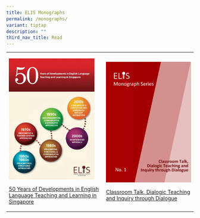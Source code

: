 ```yaml
---
title: ELIS Monographs
permalink: /monographs/
variant: tiptap
description: ""
third_nav_title: Read
---
```

<p></p>
<table>
<tbody>
<tr>
<td rowspan="1" colspan="1">
<p></p>
<div class="isomer-image-wrapper">
<img style="width: 93%;" height="auto" width="100%" alt="Monograph_50 Years" src="/images/READ ICONS/Monograph_50_years_Read_Icon.jpg">
</div>
<p><a href="https://staging-lite.d20udr5muow6uk.amplifyapp.com/files/50_years_monograph.pdf" rel="noopener noreferrer nofollow" target="_blank"><u>50 Years of Developments in English Language Teaching and Learning in Singapore</u></a>
</p>
</td>
<td rowspan="1" colspan="1">
<p></p>
<div class="isomer-image-wrapper">
<img style="width: 100%" height="auto" width="100%" alt="Monograph on Classroom Talk, Dialogic Teaching and Inquiry through Dialogue" src="/images/READ ICONS/Monograph_No__1.jpg">
</div>
<p><a href="/files/Monograph_on_Classroom_Talk__Dialogic_Teaching_and_Inquiry_through_Dialogue.pdf" rel="noopener noreferrer nofollow" target="_blank">Classroom Talk, Dialogic Teaching and Inquiry through Dialogue</a>
</p>
</td>
</tr>
</tbody>
</table>
<p></p>
<p></p>